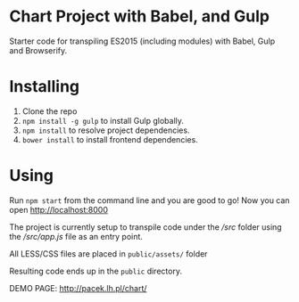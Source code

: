 # Chart Project with Babel, and Gulp

Starter code for transpiling ES2015 (including modules) with Babel, Gulp and Browserify.

# Installing

1. Clone the repo
2. `npm install -g gulp` to install Gulp globally.
3. `npm install` to resolve project dependencies.
3. `bower install` to install frontend dependencies.

# Using

Run `npm start` from the command line and you are good to go! Now you can open <http://localhost:8000>

The project is currently setup to transpile code under the _/src_ folder using the _/src/app.js_ file as an entry point.

All LESS/CSS files are placed in `public/assets/` folder

Resulting code ends up in the `public` directory.

DEMO PAGE: http://pacek.lh.pl/chart/ 
